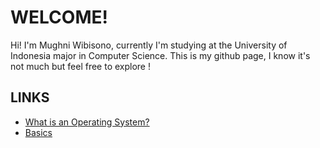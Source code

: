 # WELCOME! #

Hi! I'm Mughni Wibisono, currently I'm studying at the University of Indonesia major in Computer Science.
This is my github page, I know it's not much but feel free to explore !

## LINKS ##
* [What is an Operating System?](https://whatis.techtarget.com/definition/operating-system-OS)
* [Basics](https://edu.gcfglobal.org/en/computerbasics/understanding-operating-systems/1/)
